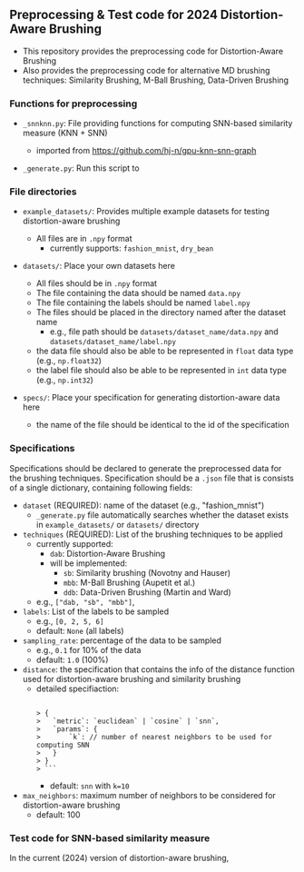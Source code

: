 ## Preprocessing & Test code for 2024 Distortion-Aware Brushing

- This repository provides the preprocessing code for Distortion-Aware Brushing
- Also provides the preprocessing code for alternative MD brushing techniques: Similarity Brushing, M-Ball Brushing, Data-Driven Brushing


### Functions for preprocessing

- `_snnknn.py`: File providing functions for computing SNN-based similarity measure (KNN + SNN)
  - imported from https://github.com/hj-n/gpu-knn-snn-graph

- `_generate.py`: Run this script to 

### File directories

- `example_datasets/`: Provides multiple example datasets for testing distortion-aware brushing
  - All files are in `.npy` format
	- currently supports: `fashion_mnist`, `dry_bean`

- `datasets/`: Place your own datasets here
	- All files should be in `.npy` format
	- The file containing the data should be named `data.npy`
	- The file containing the labels should be named `label.npy`
	- The files should be placed in the directory named after the dataset name
	  - e.g., file path should be `datasets/dataset_name/data.npy` and `datasets/dataset_name/label.npy`
	- the data file should also be able to be represented in `float` data type (e.g., `np.float32`)
	- the label file should also be able to be represented in `int` data type (e.g., `np.int32`)

- `specs/`: Place your specification for generating distortion-aware data here
  - the name of the file should be identical to the id of the specification

### Specifications

Specifications should be declared to generate the preprocessed data for the brushing techniques.  Specification should be a `.json` file that is consists of a single dictionary, containing following fields:

- `dataset` (REQUIRED): name of the dataset (e.g., "fashion_mnist")
  - `_generate.py` file automatically searches whether the dataset exists in `example_datasets/` or `datasets/` directory
- `techniques` (REQUIRED): List of the brushing techniques to be applied
  - currently supported:
	  - `dab`: Distortion-Aware Brushing
	- will be implemented:
		- `sb`: Similarity brushing (Novotny and Hauser)
		- `mbb`: M-Ball Brushing (Aupetit et al.)
		- `ddb`: Data-Driven Brushing (Martin and Ward)
  - e.g., `["dab, "sb", "mbb"]`,
- `labels`: List of the labels to be sampled
	- e.g., `[0, 2, 5, 6]`
	- default: `None` (all labels)
- `sampling_rate`: percentage of the data to be sampled
	- e.g., `0.1` for 10% of the data
	- default: `1.0` (100%)
- `distance`: the specification that contains the info of the distance function used for distortion-aware brushing and similarity brushing
  - detailed specifiaction: 
    > ```json
		> {
		> 	`metric`: `euclidean` | `cosine` | `snn`,
		> 	`params`: {
		> 		`k`: // number of nearest neighbors to be used for computing SNN
		>   }
		> }
		> ```
	- default: `snn` with `k=10`
- `max_neighbors`: maximum number of neighbors to be considered for distortion-aware brushing
	- default: 100 
		



### Test code for SNN-based similarity measure

In the current (2024) version of distortion-aware brushing,